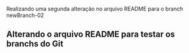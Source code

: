Realizando uma segunda alteração no arquivo README para o branch newBranch-02
## Alterando o arquivo README para testar os branchs do Git
